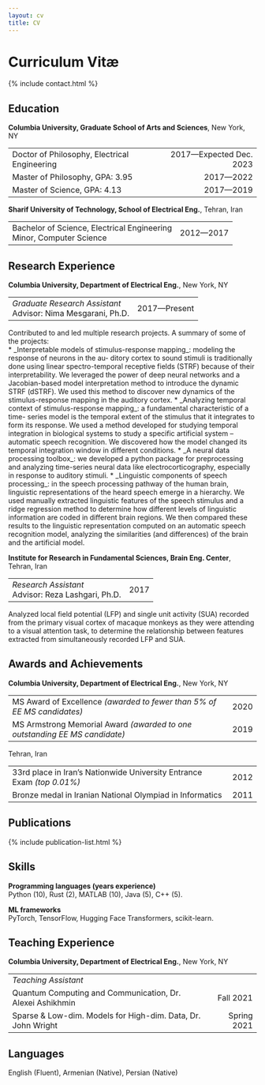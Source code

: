 ```yaml
---
layout: cv
title: CV
---
```


<h1>
    Curriculum Vitæ
    &nbsp;
    <a href="/cv.pdf" aria-label="Print version" id="cv-pdf-link">
    <i class="fa fa-file-pdf-o pdf-icon" aria-hidden="true" title="Print version"></i>
    </a>
</h1>

{% include contact.html %}

## Education

__Columbia University, Graduate School of Arts and Sciences__, New York, NY
<table class="two-column no-gap-before">
<tbody>
<tr>
    <td>Doctor of Philosophy, Electrical Engineering</td>
    <td style="text-align: right">2017—Expected Dec. 2023</td>
</tr>
<tr>
    <td>Master of Philosophy, GPA: 3.95</td>
    <td style="text-align: right">2017—2022</td>
</tr>
<tr>
    <td>Master of Science, GPA: 4.13</td>
    <td style="text-align: right">2017—2019</td>
</tr>
</tbody>
</table>

__Sharif University of Technology, School of Electrical Eng.__, Tehran, Iran
<table class="two-column no-gap-before">
<tbody>
<tr>
    <td>Bachelor of Science, Electrical Engineering<br/>Minor, Computer Science</td>
    <td style="text-align: right">2012—2017</td>
</tr>
</tbody>
</table>

## Research Experience

__Columbia University, Department of Electrical Eng.__, New York, NY
<table class="two-column no-gap-before no-gap-after">
<tbody>
<tr>
    <td><i>Graduate Research Assistant</i><br/>Advisor: Nima Mesgarani, Ph.D.</td>
    <td style="text-align: right">2017—Present</td>
</tr>
</tbody>
</table>
Contributed to and led multiple research projects. A summary of some of the 
projects:<br/>
* _Interpretable models of stimulus-response mapping_: modeling the response of 
neurons in the au- ditory cortex to sound stimuli is traditionally done using 
linear spectro-temporal receptive fields (STRF) because of their 
interpretability. We leveraged the power of deep neural networks and a 
Jacobian-based model interpretation method to introduce the dynamic STRF 
(dSTRF). We used this method to discover new dynamics of the stimulus-response 
mapping in the auditory cortex.
* _Analyzing temporal context of stimulus-response mapping_: a fundamental 
characteristic of a time- series model is the temporal extent of the stimulus 
that it integrates to form its response. We used a method developed for 
studying temporal integration in biological systems to study a specific 
artificial system – automatic speech recognition. We discovered how the model 
changed its temporal integration window in different conditions.
* _A neural data processing toolbox_: we developed a python package for 
preprocessing and analyzing time-series neural data like electrocorticography, 
especially in response to auditory stimuli.
* _Linguistic components of speech processing_: in the speech processing pathway 
of the human brain, linguistic representations of the heard speech emerge in a 
hierarchy. We used manually extracted linguistic features of the speech 
stimulus and a ridge regression method to determine how different levels of 
linguistic information are coded in different brain regions. We then compared 
these results to the linguistic representation computed on an automatic speech 
recognition model, analyzing the similarities (and differences) of the brain 
and the artificial model.

__Institute for Research in Fundamental Sciences, Brain Eng. Center__, Tehran, Iran
<table class="two-column no-gap-before no-gap-after">
<tbody>
<tr>
    <td><i>Research Assistant</i><br/>Advisor: Reza Lashgari, Ph.D.</td>
    <td style="text-align: right">2017</td>
</tr>
</tbody>
</table>
Analyzed local field potential (LFP) and single unit activity (SUA) recorded 
from the primary visual cortex of macaque monkeys as they were attending to a 
visual attention task, to determine the relationship between features 
extracted from simultaneously recorded LFP and SUA.

## Awards and Achievements

__Columbia University, Department of Electrical Eng.__, New York, NY
<table class="two-column no-gap-before">
<tbody>
<tr>
    <td>MS Award of Excellence <em>(awarded to fewer than 5% of EE MS candidates)</em></td>
    <td style="text-align: right">2020</td>
</tr>
<tr>
    <td>MS Armstrong Memorial Award <em>(awarded to one outstanding EE MS candidate)</em></td>
    <td style="text-align: right">2019</td>
</tr>
</tbody>
</table>

Tehran, Iran
<table class="two-column no-gap-before">
<tbody>
<tr>
    <td>33rd place in Iran’s Nationwide University Entrance Exam <em>(top 0.01%)</em></td>
    <td style="text-align: right">2012</td>
</tr>
<tr>
    <td>Bronze medal in Iranian National Olympiad in Informatics</td>
    <td style="text-align: right">2011</td>
</tr>
</tbody>
</table>

## Publications

{% include publication-list.html %}

## Skills

__Programming languages (years experience)__<br/>
Python (10), Rust (2), MATLAB (10), Java (5), C++ (5).

__ML frameworks__<br/>
PyTorch, TensorFlow, Hugging Face Transformers, scikit-learn.

## Teaching Experience

__Columbia University, Department of Electrical Eng.__, New York, NY
<table class="two-column no-gap-before">
<tbody>
<tr>
    <td><i>Teaching Assistant</i></td>
</tr>
<tr>
    <td>Quantum Computing and Communication, Dr. Alexei Ashikhmin</td>
    <td style="text-align: right">Fall 2021</td>
</tr>
<tr>
    <td>Sparse & Low-dim. Models for High-dim. Data, Dr. John Wright</td>
    <td style="text-align: right">Spring 2021</td>
</tr>
</tbody>
</table>

## Languages

English (Fluent), Armenian (Native), Persian (Native)
